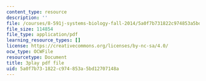 ```yaml
---
content_type: resource
description: ''
file: /courses/8-591j-systems-biology-fall-2014/5a0f7b731822c974853a5bd12707148a_BJXCf6pFrhA.pdf
file_size: 114854
file_type: application/pdf
learning_resource_types: []
license: https://creativecommons.org/licenses/by-nc-sa/4.0/
ocw_type: OCWFile
resourcetype: Document
title: 3play pdf file
uid: 5a0f7b73-1822-c974-853a-5bd12707148a
---
```

